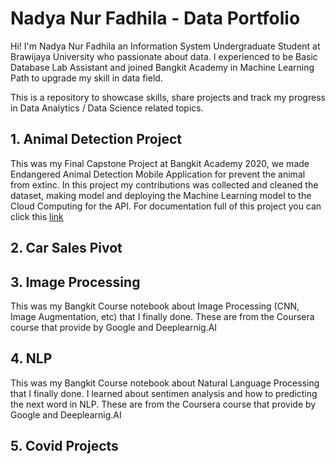 # Nadya Nur Fadhila - Data Portfolio
Hi! I'm Nadya Nur Fadhila an Information System Undergraduate Student at Brawijaya University who passionate about data. I experienced to be 
Basic Database Lab Assistant and joined Bangkit Academy in Machine Learning Path to upgrade my skill in data field.

This is a repository to showcase skills, share projects and track my progress in Data Analytics / Data Science related topics.

## 1. Animal Detection Project

This was my Final Capstone Project at Bangkit Academy 2020, we made Endangered Animal Detection Mobile Application for prevent the animal from extinc. In this project
my contributions was collected and cleaned the dataset, making model and deploying the Machine Learning model to the Cloud Computing for the API. For documentation full of this project you can click this [link](https://github.com/C22-PS088)

## 2. Car Sales Pivot



## 3. Image Processing

This was my Bangkit Course notebook about Image Processing (CNN, Image Augmentation, etc) that I finally done. These are from the Coursera course that provide by Google and Deeplearnig.AI

## 4. NLP

This was my Bangkit Course notebook about Natural Language Processing that I finally done. I learned about sentimen analysis and how to predicting the next word in NLP. These are from the Coursera course that provide by Google and Deeplearnig.AI

## 5. Covid Projects
